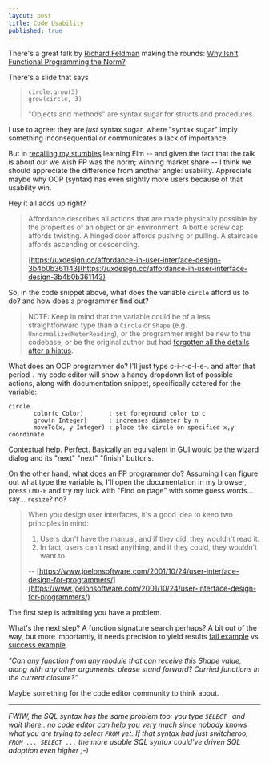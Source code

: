 ```yaml
---
layout: post
title: Code Usability
published: true
---
```

There's a great talk by [Richard Feldman](https://twitter.com/rtfeldman) making the rounds: [Why Isn't Functional Programming the Norm?](https://www.youtube.com/watch?v=QyJZzq0v7Z4)

There's a slide that says

> ```
> circle.grow(3)
> grow(circle, 3)
> ```
>
> "Objects and methods" are syntax sugar for structs and procedures.

I use to agree: they are _just_ syntax sugar, where "syntax sugar" imply something inconsequential or communicates a lack of importance.

But in [recalling my stumbles](/weblog/2019/09/the-elm-json-decoder-object.html) learning Elm -- and given the fact that the talk is about our we wish FP was the norm; winning market share -- I think we should appreciate the difference from another angle: usability. Appreciate maybe why OOP (syntax) has even slightly more users because of that usability win.

Hey it all adds up right?

> Affordance describes all actions that are made physically possible by the properties of an object or an environment. A bottle screw cap affords twisting. A hinged door affords pushing or pulling. A staircase affords ascending or descending.
>
> [https://uxdesign.cc/affordance-in-user-interface-design-3b4b0b361143](https://uxdesign.cc/affordance-in-user-interface-design-3b4b0b361143)

So, in the code snippet above, what does the variable `circle` afford us to do? and how does a programmer find out?

> NOTE: Keep in mind that the variable could be of a less straightforward type than a `Circle` or `Shape` (e.g. `UnnormalizedMeterReading`), or the programmer might be new to the codebase, or be the original author but had [forgotten all the details after a hiatus](/weblog/2018/08/rails-hiatus.html).

What does an OOP programmer do? I'll just type c-i-r-c-l-e-. and after that period `.` my code editor will show a handy dropdown list of possible actions, along with documentation snippet, specifically catered for the variable:

```
circle.
       color(c Color)       : set foreground color to c
       grow(n Integer)      : increases diameter by n
       moveTo(x, y Integer) : place the circle on specified x,y coordinate
```

Contextual help. Perfect. Basically an equivalent in GUI would be the wizard dialog and its "next" "next" "finish" buttons.

On the other hand, what does an FP programmer do? Assuming I can figure out what type the variable is, I'll open the documentation in my browser, press `CMD-F` and try my luck with "Find on page" with some guess words... say... `resize`? no?

> When you design user interfaces, it's a good idea to keep two principles in mind:
> 1. Users don't have the manual, and if they did, they wouldn't read it.
> 2. In fact, users can't read anything, and if they could, they wouldn't want to.
>
> -- [https://www.joelonsoftware.com/2001/10/24/user-interface-design-for-programmers/](https://www.joelonsoftware.com/2001/10/24/user-interface-design-for-programmers/)

The first step is admitting you have a problem.

What's the next step? A function signature search perhaps? A bit out of the way, but more importantly, it needs precision to yield results [fail example](https://klaftertief.github.io/elm-search/?q=Json.Decode.Decoder%20a%20-%3E%20String%20-%3E%20a) vs [success example](https://klaftertief.github.io/elm-search/?q=Json.Decode.Decoder%20a%20->%20String%20->%20Result%20Error%20a).

_"Can any function from any module that can receive this Shape value, along with any other arguments, please stand forward? Curried functions in the current closure?"_

Maybe something for the code editor community to think about.

---


_FWIW, the SQL syntax has the same problem too: you type `SELECT ` and wait there.. no code editor can help you very much since nobody knows what you are trying to select `FROM` yet. If that syntax had just switcheroo, `FROM ... SELECT ...` the more usable SQL syntax could've driven SQL adoption even higher ;-)_
